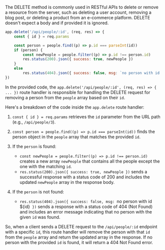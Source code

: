 The DELETE method is commonly used in RESTful APIs to delete or remove a resource from the server, such as deleting a user account, removing a blog post, or deleting a product from an e-commerce platform.
DELETE doesn't expect a body and if provided it is ignored.

```js
app.delete('/api/people/:id', (req, res) => {
    const { id } = req.params

    const person = people.find((p) => p.id === parseInt(id))
    if (person) {
        const newPeople = people.filter((p) => p.id !== person.id)
        res.status(200).json({ success: true, newPeople })
    }
    else
        res.status(404).json({ success: false, msg: `no person with id ${id}` })
})
```

In the provided code, the `app.delete('/api/people/:id', (req, res) => { ... })` route handler is responsible for handling the DELETE request for removing a person from the `people` array based on their `id`.

Here's a breakdown of the code inside the `app.delete` route handler:

1. `const { id } = req.params` retrieves the `id` parameter from the URL path (e.g., `/api/people/3`).

2. `const person = people.find((p) => p.id === parseInt(id))` finds the person object in the `people` array that matches the provided `id`.

3. If the `person` is found:
   - `const newPeople = people.filter((p) => p.id !== person.id)` creates a new array `newPeople` that contains all the people except the one with the matching `id`.
   - `res.status(200).json({ success: true, newPeople })` sends a successful response with a status code of 200 and includes the updated `newPeople` array in the response body.

4. If the `person` is not found:
   - `res.status(404).json({ success: false, msg: `no person with id ${id}` })` sends a response with a status code of 404 (Not Found) and includes an error message indicating that no person with the given `id` was found.

So, when a client sends a DELETE request to the `/api/people/:id` endpoint with a specific `id`, this route handler will remove the person with that `id` from the `people` array and return the updated array in the response. If no person with the provided `id` is found, it will return a 404 Not Found error.